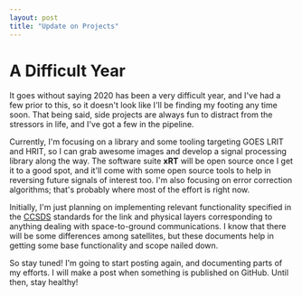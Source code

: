 ```yaml
---
layout: post
title: "Update on Projects"
---
```


# A Difficult Year

It goes without saying 2020 has been a very difficult year, and I've had a few
prior to this, so it doesn't look like I'll be finding my footing any time soon.
That being said, side projects are always fun to distract from the stressors
in life, and I've got a few in the pipeline.

Currently, I'm focusing on a library and some tooling targeting
GOES LRIT and HRIT, so I can grab awesome images and develop a signal processing
library along the way. The software suite **xRT** will be open source once I get
it to a good spot, and it'll come with some open source tools to help in 
reversing future signals of interest too. I'm also focusing on error correction
algorithms; that's probably where most of the effort is right now.

Initially, I'm just planning on implementing relevant functionality specified
in the
[CCSDS](https://public.ccsds.org/Pubs/Forms/AllItems.aspx?View={14363eeb-d5d0-48ac-8125-d884cca0614c}&SortField=Published_x0020_Date&SortDir=Desc)
standards for the link and physical layers corresponding to anything
dealing with space-to-ground communications.
I know that there will be some differences among satellites, but these
documents help in getting some base functionality and scope nailed down.

So stay tuned! I'm going to start posting again, and documenting parts of my
efforts. I will make a post when something is published on GitHub. Until then,
stay healthy! 
